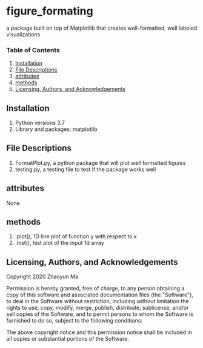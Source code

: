 # figure_formating
a package built on top of Matplotlib that creates well-formatted, well labeled visualizations

### Table of Contents

1. [Installation](#installation)
2. [File Descriptions](#files)
3. [attributes](#attributes)
4. [methods](#methods)
3. [Licensing, Authors, and Acknowledgements](#licensing)

## Installation <a name="installation"></a>

1. Python versions 3.7
1. Library and packages: matplotlib

## File Descriptions <a name="files"></a>

1. FormatPlot.py, a python package that will plot well formatted figures
2. testing.py, a testing file to test if the package works well

## attributes<a name="attributes"></a>

None

## methods<a name="methods"></a>

1. .plot(), 1D line plot of function y with respect to x
2. .hist(), hist plot of the input 1d array

## Licensing, Authors, and Acknowledgements<a name="licensing"></a>

Copyright 2020 Zhaoyun Ma

Permission is hereby granted, free of charge, to any person obtaining a copy
of this software and associated documentation files (the "Software"), to deal
in the Software without restriction, including without limitation the rights
to use, copy, modify, merge, publish, distribute, sublicense, and/or sell
copies of the Software, and to permit persons to whom the Software is
furnished to do so, subject to the following conditions:

The above copyright notice and this permission notice shall be included in all
copies or substantial portions of the Software.

